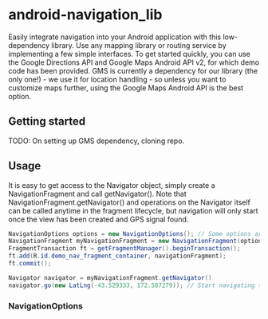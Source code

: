 android-navigation_lib
======================
Easily integrate navigation into your Android application with this low-dependency library. Use any mapping library or routing service by implementing a few simple interfaces. To get started quickly, you can use the Google Directions API and Google Maps Android API v2, for which demo code has been provided. GMS is currently a dependency for our library (the only one!) - we use it for location handling - so unless you want to customize maps further, using the Google Maps Android API is the best option.

Getting started
---------------
TODO: On setting up GMS dependency, cloning repo.


Usage
-----
It is easy to get access to the Navigator object, simply create a NavigationFragment and call getNavigator(). Note that NavigationFragment.getNavigator() and operations on the Navigator itself can be called anytime in the fragment lifecycle, but navigation will only start once the view has been created and GPS signal found.
```java
NavigationOptions options = new NavigationOptions(); // Some options are mandatory, see below.
NavigationFragment myNavigationFragment = new NavigationFragment(options);
FragmentTransaction ft = getFragmentManager().beginTransaction();
ft.add(R.id.demo_nav_fragment_container, navigationFragment);
ft.commit();

Navigator navigator = myNavigationFragment.getNavigator()
navigator.go(new LatLng(-43.529333, 172.587279)); // Start navigating to this location!
```

### NavigationOptions

